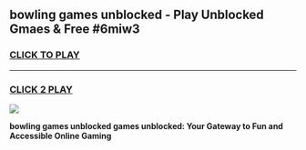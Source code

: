 
## bowling games unblocked - Play Unblocked Gmaes & Free #6miw3
<h3>
<a href="https://news.freeplayer.one?title=bowling_games_unblocked&ref=03M">CLICK TO PLAY</a></h3>
<hr>

<h3>
<a href="https://news.freeplayer.one?title=bowling_games_unblocked&ref=03M">CLICK 2 PLAY</a>
  
</h3>

<a href="https://news.freeplayer.one?title=bowling_games_unblocked&ref=03M"><img src="https://clearcache.store/games.png"></a>


**bowling games unblocked games unblocked: Your Gateway to Fun and Accessible Online Gaming**
